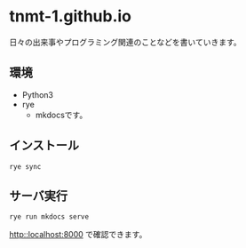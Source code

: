# tnmt-1.github.io

日々の出来事やプログラミング関連のことなどを書いていきます。

## 環境

- Python3
- rye
    - mkdocsです。

## インストール

```shell
rye sync
```

## サーバ実行

```shell
rye run mkdocs serve
```

<http::localhost:8000> で確認できます。
